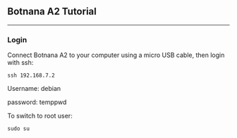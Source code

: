 ## Botnana A2 Tutorial

--------------------
### Login

Connect Botnana A2 to your computer using a micro USB cable, then login with ssh:

    ssh 192.168.7.2

Username: debian

password: temppwd

To switch to root user: 

    sudo su

